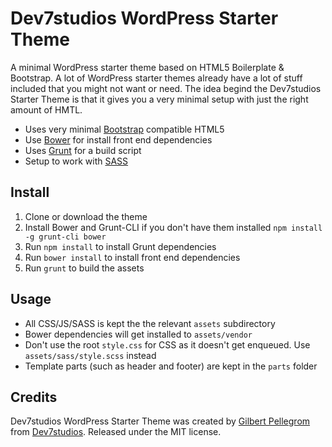 # Dev7studios WordPress Starter Theme

A minimal WordPress starter theme based on HTML5 Boilerplate & Bootstrap. A lot of WordPress starter
themes already have a lot of stuff included that you might not want or need. The idea begind the
Dev7studios Starter Theme is that it gives you a very minimal setup with just the right amount of HMTL.

* Uses very minimal [Bootstrap](http://getbootstrap.com) compatible HTML5
* Use [Bower](http://bower.io) for install front end dependencies
* Uses [Grunt](http://gruntjs.com) for a build script
* Setup to work with [SASS](http://sass-lang.com)

## Install

1. Clone or download the theme
2. Install Bower and Grunt-CLI if you don't have them installed `npm install -g grunt-cli bower`
3. Run `npm install` to install Grunt dependencies
4. Run `bower install` to install front end dependencies
5. Run `grunt` to build the assets

## Usage

* All CSS/JS/SASS is kept the the relevant `assets` subdirectory
* Bower dependencies will get installed to `assets/vendor`
* Don't use the root `style.css` for CSS as it doesn't get enqueued. Use `assets/sass/style.scss` instead
* Template parts (such as header and footer) are kept in the `parts` folder

## Credits

Dev7studios WordPress Starter Theme was created by [Gilbert Pellegrom](http://gilbert.pellegrom.me) from
[Dev7studios](http://dev7studios.com). Released under the MIT license.